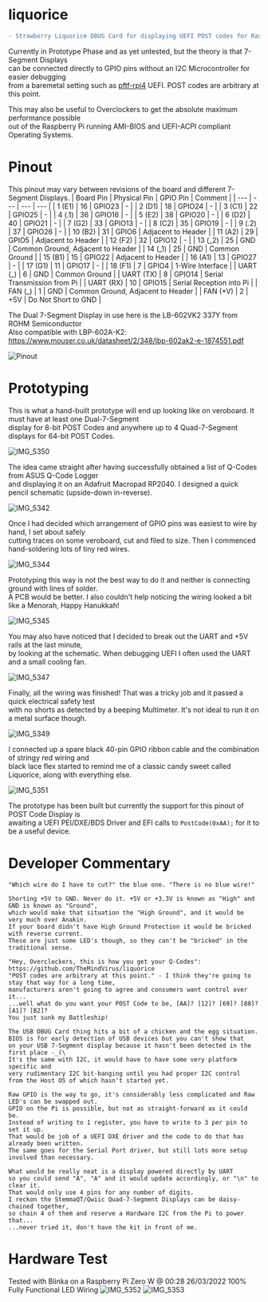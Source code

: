 # liquorice
```diff
- Strawberry Liquorice DBUG Card for displaying UEFI POST codes for Raspberry Pi Windows -
```
Currently in Prototype Phase and as yet untested, but the theory is that 7-Segment Displays \
can be connected directly to GPIO pins without an I2C Microcontroller for easier debugging \
from a baremetal setting such as [pftf-rpi4](https://github.com/pftf/rpi4) UEFI. POST codes are arbitrary at this point.

This may also be useful to Overclockers to get the absolute maximum performance possible \
out of the Raspberry Pi running AMI-BIOS and UEFI-ACPI compliant Operating Systems.

# Pinout
This pinout may vary between revisions of the board and different 7-Segment Displays.
| Board Pin | Physical Pin | GPIO Pin | Comment |
| --- | --- | --- | --- |
| 1 (E1) | 16 | GPIO23 | - |
| 2 (D1) | 18 | GPIO24 | - |
| 3 (C1) | 22 | GPIO25 | - |
| 4 (.1) | 36 | GPIO16 | - |
| 5 (E2) | 38 | GPIO20 | - |
| 6 (D2) | 40 | GPIO21 | - |
| 7 (G2) | 33 | GPIO13 | - |
| 8 (C2) | 35 | GPIO19 | - |
| 9 (.2) | 37 | GPIO26 | - |
| 10 (B2) | 31 | GPIO6 | Adjacent to Header |
| 11 (A2) | 29 | GPIO5 | Adjacent to Header |
| 12 (F2) | 32 | GPIO12 | - |
| 13 (\_2) | 25 | GND | Common Ground, Adjacent to Header |
| 14 (\_1) | 25 | GND | Common Ground |
| 15 (B1) | 15 | GPIO22 | Adjacent to Header |
| 16 (A1) | 13 | GPIO27 | - |
| 17 (G1) | 11 | GPIO17 | - |
| 18 (F1) | 7 | GPIO4 | 1-Wire Interface |
| UART (\_) | 6 | GND | Common Ground |
| UART (TX) | 8 | GPIO14 | Serial Transmission from Pi |
| UART (RX) | 10 | GPIO15 | Serial Reception into Pi |
| FAN (\_) | 1 | GND | Common Ground, Adjacent to Header |
| FAN (+V) | 2 | +5V | Do Not Short to GND |

The Dual 7-Segment Display in use here is the LB-602VK2 337Y from ROHM Semiconductor \
Also compatible with LBP-602A-K2: https://www.mouser.co.uk/datasheet/2/348/lbp-602ak2-e-1874551.pdf

![Pinout](https://github.com/themindvirus/liquorice/blob/main/pinout.png)

# Prototyping

This is what a hand-built prototype will end up looking like on veroboard. It must have at least one Dual-7-Segment \
display for 8-bit POST Codes and anywhere up to 4 Quad-7-Segment displays for 64-bit POST Codes.

![IMG_5350](https://github.com/themindvirus/liquorice/blob/main/IMG_5350.jpg)

The idea came straight after having successfully obtained a list of Q-Codes from ASUS Q-Code Logger \
and displaying it on an Adafruit Macropad RP2040. I designed a quick pencil schematic (upside-down in-reverse).

![IMG_5342](https://github.com/themindvirus/liquorice/blob/main/IMG_5342.jpg)

Once I had decided which arrangement of GPIO pins was easiest to wire by hand, I set about safely \
cutting traces on some veroboard, cut and filed to size. Then I commenced hand-soldering lots of tiny red wires.

![IMG_5344](https://github.com/themindvirus/liquorice/blob/main/IMG_5344.jpg)

Prototyping this way is not the best way to do it and neither is connecting ground with lines of solder. \
A PCB would be better. I also couldn't help noticing the wiring looked a bit like a Menorah, Happy Hanukkah!

![IMG_5345](https://github.com/themindvirus/liquorice/blob/main/IMG_5345.jpg)

You may also have noticed that I decided to break out the UART and +5V rails at the last minute, \
by looking at the schematic. When debugging UEFI I often used the UART and a small cooling fan.

![IMG_5347](https://github.com/themindvirus/liquorice/blob/main/IMG_5347.jpg)

Finally, all the wiring was finished! That was a tricky job and it passed a quick electrical safety test \
with no shorts as detected by a beeping Multimeter. It's not ideal to run it on a metal surface though.

![IMG_5349](https://github.com/themindvirus/liquorice/blob/main/IMG_5349.jpg)

I connected up a spare black 40-pin GPIO ribbon cable and the combination of stringy red wiring and \
black lace flex started to remind me of a classic candy sweet called Liquorice, along with everything else.

![IMG_5351](https://github.com/themindvirus/liquorice/blob/main/IMG_5351.jpg)

The prototype has been built but currently the support for this pinout of POST Code Display is \
awaiting a UEFI PEI/DXE/BDS Driver and EFI calls to `PostCode(0xAA);` for it to be a useful device.

# Developer Commentary

```
"Which wire do I have to cut?" the blue one. "There is no blue wire!"

Shorting +5V to GND. Never do it. +5V or +3.3V is known as "High" and GND is known as "Ground",
which would make that situation the "High Ground", and it would be very much over Anakin.
If your board didn't have High Ground Protection it would be bricked with reverse current.
These are just some LED's though, so they can't be "bricked" in the traditional sense.

"Hey, Overclockers, this is how you get your Q-Codes": https://github.com/TheMindVirus/liquorice
"POST codes are arbitrary at this point." - I think they're going to stay that way for a long time,
manufacturers aren't going to agree and consumers want control over it...
...well what do you want your POST Code to be, [AA]? [12]? [69]? [88]? [A1]? [B2]?
You just sunk my Battleship!

The USB DBUG Card thing hits a bit of a chicken and the egg situation.
BIOS is for early detection of USB devices but you can't show that
on your USB 7-Segment display because it hasn't been detected in the first place -_(\
It's the same with I2C, it would have to have some very platform specific and
very rudimentary I2C bit-banging until you had proper I2C control
from the Host OS of which hasn't started yet.

Raw GPIO is the way to go, it's considerably less complicated and Raw LED's can be swapped out.
GPIO on the Pi is possible, but not as straight-forward as it could be.
Instead of writing to 1 register, you have to write to 3 per pin to set it up.
That would be job of a UEFI DXE driver and the code to do that has already been written.
The same goes for the Serial Port driver, but still lots more setup involved than necessary.

What would be really neat is a display powered directly by UART
so you could send "A", "A" and it would update accordingly, or "\n" to clear it.
That would only use 4 pins for any number of digits.
I reckon the StemmaQT/Qwiic Quad-7-Segment Displays can be daisy-chained together,
so chain 4 of them and reserve a Hardware I2C from the Pi to power that...
...never tried it, don't have the kit in front of me.
```

# Hardware Test
Tested with Blinka on a Raspberry Pi Zero W @ 00:28 26/03/2022
100% Fully Functional LED Wiring
![IMG_5352](https://github.com/themindvirus/liquorice/blob/main/IMG_5352.jpg)
![IMG_5353](https://github.com/themindvirus/liquorice/blob/main/IMG_5353.jpg)